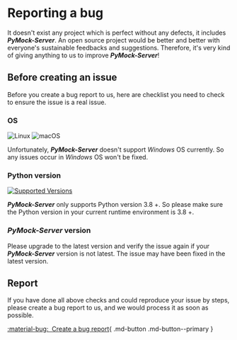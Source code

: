 # Reporting a bug

It doesn't exist any project which is perfect without any defects, it includes **_PyMock-Server_**. An open source project would
be better and better with everyone's sustainable feedbacks and suggestions. Therefore, it's very kind of giving anything to
us to improve **_PyMock-Server_**!


## Before creating an issue

Before you create a bug report to us, here are checklist you need to check to ensure the issue is a real issue.

### OS

![Linux](https://img.shields.io/badge/Linux-FCC624?style=for-the-badge&logo=linux&logoColor=black)
![macOS](https://img.shields.io/badge/mac%20os-000000?style=for-the-badge&logo=macos&logoColor=F0F0F0)

Unfortunately, **_PyMock-Server_** doesn't support _Windows_ OS currently. So any issues occur in _Windows_ OS won't be fixed.

### Python version

[![Supported Versions](https://img.shields.io/pypi/pyversions/PyMock-Server.svg?logo=python&logoColor=FBE072)](https://pypi.org/project/PyMock-Server)

**_PyMock-Server_** only supports Python version 3.8 +. So please make sure the Python version in your current runtime environment
is 3.8 +.

### **_PyMock-Server_** version

Please upgrade to the latest version and verify the issue again if your **_PyMock-Server_** version is not latest. The issue
may have been fixed in the latest version.


## Report

If you have done all above checks and could reproduce your issue by steps, please create a bug report to us, and we would
process it as soon as possible.

[:material-bug:&nbsp; Create a bug report][Create a bug report]{ .md-button .md-button--primary }

[Create a bug report]: https://github.com/Chisanan232/PyMock-Server/issues/new?assignees=&labels=&projects=&template=reporting-a-bug.yaml
